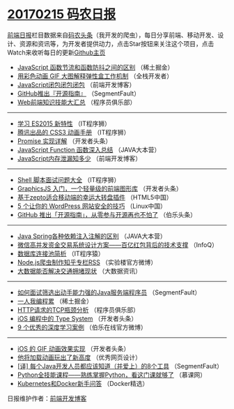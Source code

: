 # [20170215 码农日报](15.md)

[前端日报](https://qdkfweb.cn/c/news)栏目数据来自[码农头条](https://toutiao.qdkfweb.cn/)（我开发的爬虫），每日分享前端、移动开发、设计、资源和资讯等，为开发者提供动力，点击Star按钮来关注这个项目，点击Watch来收听每日的更新[Github主页](https://github.com/kujian/frontendDaily)
* [JavaScript 函数节流和函数防抖之间的区别](https://toutiao.qdkfweb.cn/26366.html) （稀土掘金）
* [用彩色动画 GIF 大图解释弹性盒工作机制](https://toutiao.qdkfweb.cn/26285.html) （全栈开发者）
* [JavaScript闭包闭包闭包](https://toutiao.qdkfweb.cn/26359.html) （前端开发博客）
* [GitHub推出『开源指南』](https://toutiao.qdkfweb.cn/26338.html) （SegmentFault）
* [Web前端知识技能大汇总](https://toutiao.qdkfweb.cn/26315.html) （程序员俱乐部）

***
* [学习 ES2015 新特性](https://toutiao.qdkfweb.cn/26355.html) （IT程序狮）
* [腾讯出品的 CSS3 动画手册](https://toutiao.qdkfweb.cn/26357.html) （IT程序狮）
* [Promise 实现详解](https://toutiao.qdkfweb.cn/26321.html) （开发者头条）
* [JavaScript Function 函数深入总结](https://toutiao.qdkfweb.cn/26311.html) （JAVA大本营）
* [JavaScript内存泄漏知多少](https://toutiao.qdkfweb.cn/26361.html) （前端开发博客）

***
* [Shell 脚本面试问题大全](https://toutiao.qdkfweb.cn/26356.html) （IT程序狮）
* [GraphicsJS 入门，一个轻量级的前端图形库](https://toutiao.qdkfweb.cn/26324.html) （开发者头条）
* [基于zepto适合移动端的幸运大转盘插件](https://toutiao.qdkfweb.cn/26370.html) （HTML5中国）
* [5 个让你的 WordPress 网站安全的技巧](https://toutiao.qdkfweb.cn/26296.html) （Linux中国）
* [GitHub 推出「开源指南」，从零参与开源再也不怕了](https://toutiao.qdkfweb.cn/26327.html) （伯乐头条）

***
* [Java Spring各种依赖注入注解的区别](https://toutiao.qdkfweb.cn/26310.html) （JAVA大本营）
* [微信高并发资金交易系统设计方案——百亿红包背后的技术支撑](https://toutiao.qdkfweb.cn/26281.html) （InfoQ）
* [数据库连接池简析](https://toutiao.qdkfweb.cn/26326.html) （IT程序猿）
* [Node.js爬虫制作知乎专栏RSS](https://toutiao.qdkfweb.cn/26348.html) （实验楼官方微博）
* [大数据能否解决交通拥堵现状](https://toutiao.qdkfweb.cn/26349.html) （大数据资讯）

***
* [如何面试筛选出动手能力强的Java服务端程序员](https://toutiao.qdkfweb.cn/26340.html) （SegmentFault）
* [一人我编程累](https://toutiao.qdkfweb.cn/26367.html) （稀土掘金）
* [HTTP请求的TCP瓶颈分析](https://toutiao.qdkfweb.cn/26314.html) （程序员俱乐部）
* [iOS 编程中的 Type System](https://toutiao.qdkfweb.cn/26325.html) （开发者头条）
* [9 个优秀的深度学习案例](https://toutiao.qdkfweb.cn/26368.html) （伯乐在线官方微博）

***
* [iOS 的 GIF 动画效果实现](https://toutiao.qdkfweb.cn/26372.html) （开发者头条）
* [他将加载动画玩出了新高度](https://toutiao.qdkfweb.cn/26362.html) （优秀网页设计）
* [[译] 每个Java开发人员都应该知道（并爱上）的8个工具](https://toutiao.qdkfweb.cn/26339.html) （SegmentFault）
* [Python全技能课程——熟练掌握Python，看这门课就够了](https://toutiao.qdkfweb.cn/26282.html) （慕课网）
* [Kubernetes和Docker新手问答](https://toutiao.qdkfweb.cn/26283.html) （Docker精选）

日报维护作者：[前端开发博客](https://qdkfweb.cn/) 